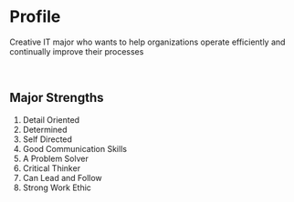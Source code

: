 # Profile 

Creative IT major who wants to help organizations operate efficiently and continually improve their processes

<br />

## Major Strengths
1. Detail Oriented
2. Determined
3. Self Directed
4. Good Communication Skills
5. A Problem Solver
6. Critical Thinker
7. Can Lead and Follow
8. Strong Work Ethic
